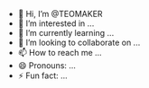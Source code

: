 - 👋 Hi, I’m @TEOMAKER
- 👀 I’m interested in ...
- 🌱 I’m currently learning ...
- 💞️ I’m looking to collaborate on ...
- 📫 How to reach me ...
- 😄 Pronouns: ...
- ⚡ Fun fact: ...

<!---
TEOMAKER/TEOMAKER is a ✨ special ✨ repository because its `README.md` (this file) appears on your GitHub profile.
You can click the Preview link to take a look at your changes.
--->
